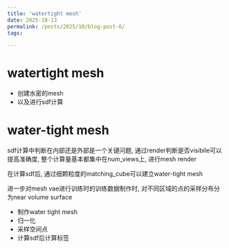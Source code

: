 ```yaml
---
title: 'watertight mesh'
date: 2025-10-13
permalink: /posts/2025/10/blog-post-6/
tags:

---
```


watertight mesh
======

- 创建水密的mesh
- 以及进行sdf计算

water-tight mesh
======

sdf计算中判断在内部还是外部是一个关键问题, 通过render判断是否visibile可以提高准确度, 整个计算量基本都集中在num_views上, 进行mesh render

在计算sdf后, 通过细颗粒度的matching_cube可以建立water-tight mesh

进一步对mesh vae进行训练时的训练数据制作时, 对不同区域的点的采样分布分为near volume surface

- 制作water tight mesh
- 归一化
- 采样空间点
- 计算sdf后计算标签
